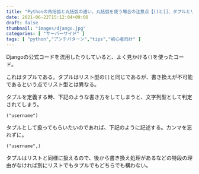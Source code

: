 ```yaml
---
title: "Pythonの角括弧と丸括弧の違い、丸括弧を使う場合の注意点【()と[]、タプルとリスト】"
date: 2021-06-22T15:12:04+09:00
draft: false
thumbnail: "images/django.jpg"
categories: [ "サーバーサイド" ]
tags: [ "python","アンチパターン","tips","初心者向け" ]
---
```



Djangoの公式コードを流用したりしていると、よく見かける`()`を使ったコード。

これはタプルである。タプルはリスト型の`[]`と同じであるが、書き換えが不可能であるという点でリスト型とは異なる。

タプルを定義する時、下記のような書き方をしてしまうと、文字列型として判定されてしまう。

    ("username")

タプルとして扱ってもらいたいのであれば、下記のように記述する。カンマを忘れずに。

    ("username",)

タプルはリストと同様に扱えるので、後から書き換え処理があるなどの特段の理由がなければ別にリストでもタプルでもどちらでも構わない。


